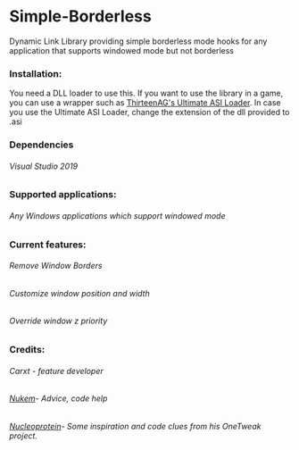 # Simple-Borderless
Dynamic Link Library providing simple borderless mode hooks for any application that supports windowed mode but not borderless

### Installation:

You need a DLL loader to use this.
If you want to use the library in a game, you can use a wrapper such as [ThirteenAG's Ultimate ASI Loader](https://github.com/ThirteenAG/Ultimate-ASI-Loader "Ultimate ASI Loader").
In case you use the Ultimate ASI Loader, change the extension of the dll provided to .asi

### Dependencies

###### Visual Studio 2019


### Supported applications:

###### Any Windows applications which support windowed mode


### Current features:


###### Remove Window Borders
###### Customize window position and width
###### Override window z priority



### Credits:

###### Carxt - feature developer
###### [Nukem](https://github.com/Nukem9 "Nukem's GitHub profile")- Advice, code help
###### [Nucleoprotein](https://github.com/Nucleoprotein "Nucleoprotein's GitHub profile")- Some inspiration and code clues from his OneTweak project.
